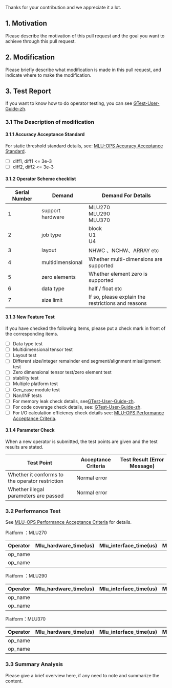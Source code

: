 Thanks for your contribution and we appreciate it a lot. 

## 1. Motivation

Please describe the motivation of this pull request and the goal you want to achieve through this pull request.

## 2. Modification

Please briefly describe what modification is made in this pull request, and indicate where to make the modification.

## 3. Test Report

If you want to know how to do operator testing, you can see [GTest-User-Guide-zh](../docs/GTest-User-Guide-zh.md).

### 3.1 The Description of modification

#### 3.1.1 Accuracy Acceptance Standard

For static threshold standard details, see: [MLU-OPS Accuracy Acceptance Standard](../docs/MLU-OPS精度验收标准.md).

- [ ] diff1, diff1 <= 3e-3
- [ ] diff2, diff2 <= 3e-3

#### 3.1.2 Operator Scheme checklist

|      Serial Number     |           Demand            |      Demand For Details       |
|----------------|---------------------------|---------------------|
|        1       |          support hardware         | MLU270 <br> MLU290 <br>MLU370|
|        2       |          job type          |    block <br> U1 <br> U4    |
|        3       |         layout            |  NHWC 、NCHW、ARRAY etc    |
|        4       |         multidimensional              |       Whether multi-dimensions are supported         |
|        5       |         zero elements             |       Whether element zero is supported         |
|        6       |         data type       |         half / float etc           |
|        7      |        size limit           |       If so, please explain the restrictions and reasons      |

#### 3.1.3 New Feature Test

If you have checked the following items, please put a check mark in front of the corresponding items.

- [ ] Data type test
- [ ] Multidimensional tensor test
- [ ] Layout test
- [ ] Different size/integer remainder end segment/alignment misalignment test
- [ ] Zero dimensional tensor test/zero element test
- [ ] stability test
- [ ] Multiple platform test
- [ ] Gen_case module test
- [ ] Nan/INF tests 
- [ ] For memory leak check details, see[GTest-User-Guide-zh](../docs/GTest-User-Guide-zh.md).
- [ ] For code coverage check details, see: [GTest-User-Guide-zh](../docs/GTest-User-Guide-zh.md).
- [ ] For I/O calculation efficiency check details see: [MLU-OPS Performance Acceptance Criteria](../docs/MLU-OPS性能验收标准.md).

#### 3.1.4 Parameter Check

When a new operator is submitted, the test points are given and the test results are stated.

| Test Point         | Acceptance Criteria | Test Result (Error Message) |
| -------------- | -------- | -------------------- |
| Whether it conforms to the operator restriction | Normal error |                      |
| Whether illegal parameters are passed  | Normal error |                      |

### 3.2 Performance Test

See [MLU-OPS Performance Acceptance Criteria](../docs/MLU-OPS性能验收标准.md) for details.

Platform ：MLU270

|Operator|Mlu_hardware_time(us)|Mlu_interface_time(us)|Mlu_io_efficiency|Mlu_compute_efficiency|Mlu_workwpace_size(Bytes)|Data_type|Shape|
|-----|----|----|----|----|----|------|-----|
|op_name|   |    |     |    |    |    |     |
|op_name|   |    |     |    |    |    |     |

Platform ：MLU290

|Operator|Mlu_hardware_time(us)|Mlu_interface_time(us)|Mlu_io_efficiency|Mlu_compute_efficiency|Mlu_workwpace_size(Bytes)|Data_type|Shape|
|-----|----|----|----|----|----|------|-----|
|op_name|   |    |     |    |    |    |     |
|op_name|   |    |     |    |    |    |     |

Platform：MLU370

|Operator|Mlu_hardware_time(us)|Mlu_interface_time(us)|Mlu_io_efficiency|Mlu_compute_efficiency|Mlu_workwpace_size(Bytes)|Data_type|Shape|
|-----|----|----|----|----|----|------|-----|
|op_name|   |    |     |    |    |    |     |
|op_name|   |    |     |    |    |    |     |

### 3.3 Summary Analysis

Please give a brief overview here, if any need to note and summarize the content.

